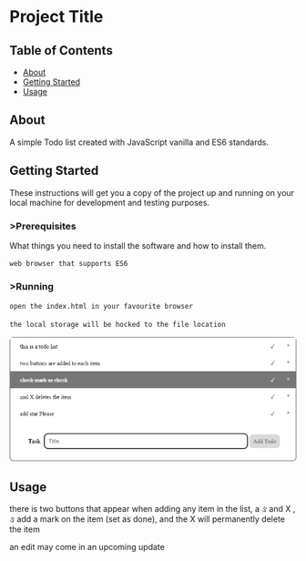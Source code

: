 # Project Title

## Table of Contents

- [About](#about)
- [Getting Started](#getting_started)
- [Usage](#usage)

## About <a name = "about"></a>

A simple Todo list created with JavaScript vanilla and ES6 standards.

## Getting Started <a name = "getting_started"></a>

These instructions will get you a copy of the project up and running on your local machine for development and testing purposes.

### >Prerequisites

What things you need to install the software and how to install them.

```
web browser that supports ES6
```

### >Running

```
open the index.html in your favourite browser

the local storage will be hocked to the file location
```

<!-- TODO: add an image here -->
<img src="ScreenShot.png">

## Usage <a name = "usage"></a>

there is two buttons that appear when adding any item in the list, a &#2713; and X , &#2713; add a mark on the item (set as done), and the X will permanently delete the item

an edit may come in an upcoming update
